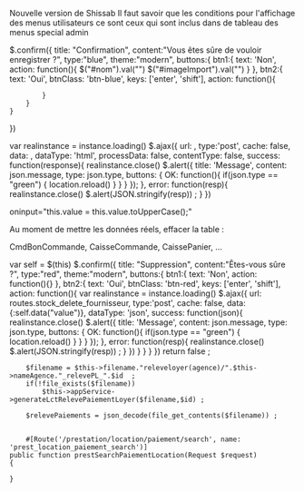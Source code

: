 Nouvelle version de Shissab 
Il faut savoir que les conditions pour l'affichage des menus utilisateurs ce sont ceux qui sont inclus dans de tableau des menus special admin


$.confirm({
    title: "Confirmation",
    content:"Vous êtes sûre de vouloir enregistrer ?",
    type:"blue",
    theme:"modern",
    buttons:{
        btn1:{
            text: 'Non',
            action: function(){
                $("#nom").val("")
                $("#imageImport").val("")
            }
        },
        btn2:{
            text: 'Oui',
            btnClass: 'btn-blue',
            keys: ['enter', 'shift'],
            action: function(){
                
            }
        }
    }
})

var realinstance = instance.loading()
$.ajax({
    url: ,
    type:'post',
    cache: false,
    data: ,
    dataType: 'html',
    processData: false,
    contentType: false,
    success: function(response){
        realinstance.close()
        $.alert({
            title: 'Message',
            content: json.message,
            type: json.type,
            buttons: {
                OK: function(){
                    if(json.type == "green")
                    {
                        location.reload()
                    }
                }
            }
        });
    },
    error: function(resp){
        realinstance.close()
        $.alert(JSON.stringify(resp)) ;
    }
})

oninput="this.value = this.value.toUpperCase();"

Au moment de mettre les données réels, effacer la table : 

CmdBonCommande, CaisseCommande, CaissePanier, ...

var self = $(this)
        $.confirm({
            title: "Suppression",
            content:"Êtes-vous sûre ?",
            type:"red",
            theme:"modern",
            buttons:{
                btn1:{
                    text: 'Non',
                    action: function(){}
                },
                btn2:{
                    text: 'Oui',
                    btnClass: 'btn-red',
                    keys: ['enter', 'shift'],
                    action: function(){
                        var realinstance = instance.loading()
                        $.ajax({
                            url: routes.stock_delete_fournisseur,
                            type:'post',
                            cache: false,
                            data:{:self.data("value")},
                            dataType: 'json',
                            success: function(json){
                                realinstance.close()
                                $.alert({
                                    title: 'Message',
                                    content: json.message,
                                    type: json.type,
                                    buttons: {
                                        OK: function(){
                                            if(json.type == "green")
                                            {
                                                location.reload()
                                            }
                                        }
                                    }
                                });
                            },
                            error: function(resp){
                                realinstance.close()
                                $.alert(JSON.stringify(resp)) ;
                            }
                        })
                    }
                }
            }
        })
        return false ;

        
        $filename = $this->filename."releveloyer(agence)/".$this->nameAgence."_relevePL_".$id  ;
        if(!file_exists($filename))
            $this->appService->generateLctRelevePaiementLoyer($filename,$id) ;

        $relevePaiements = json_decode(file_get_contents($filename)) ;


        #[Route('/prestation/location/paiement/search', name: 'prest_location_paiement_search')]
    public function prestSearchPaiementLocation(Request $request)
    {
        
    }
